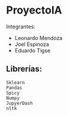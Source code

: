 # ProyectoIA


Integrantes:
* Leonardo Mendoza
* Joel Espinoza
* Eduardo Tigse


## Librerías:
```
Sklearn
Pandas
Spicy
Numpy
JupyerDash
nltk
```
